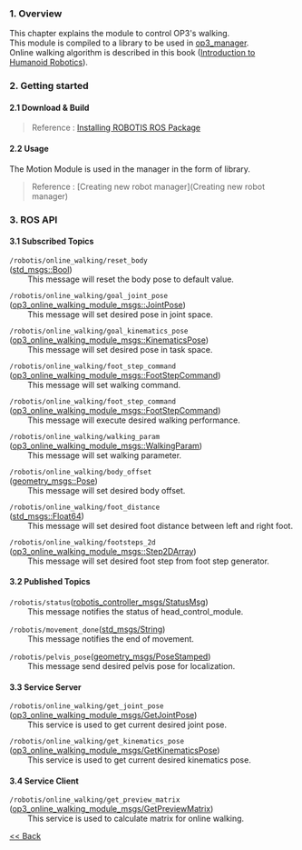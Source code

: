 ### 1. Overview
This chapter explains the module to control OP3's walking.  
This module is compiled to a library to be used in [op3_manager](op3_manager).  
Online walking algorithm is described in this book ([Introduction to Humanoid Robotics](http://www.springer.com/gp/book/9783642545351)).


### 2. Getting started  
#### 2.1 Download & Build
 > Reference : [Installing ROBOTIS ROS Package](OP3-Recovery-of-ROBOTIS-OP3#24-installation-robotis-ros-packages)    

#### 2.2 Usage
The Motion Module is used in the manager in the form of library.  
> Reference : [Creating new robot manager](Creating new robot manager)

### 3. ROS API
#### 3.1 Subscribed Topics
`/robotis/online_walking/reset_body`  
([std_msgs::Bool](http://docs.ros.org/api/std_msgs/html/msg/Bool.html))  
&emsp;&emsp; This message will reset the body pose to default value.  

`/robotis/online_walking/goal_joint_pose`  
([op3_online_walking_module_msgs::JointPose](https://github.com/ROBOTIS-GIT/ROBOTIS-Documents/wiki/op3_JointPose.msg))  
&emsp;&emsp; This message will set desired pose in joint space.  

`/robotis/online_walking/goal_kinematics_pose`  
([op3_online_walking_module_msgs::KinematicsPose](https://github.com/ROBOTIS-GIT/ROBOTIS-Documents/wiki/op3_KinematicsPose.msg))  
&emsp;&emsp; This message will set desired pose in task space.  

`/robotis/online_walking/foot_step_command`  
([op3_online_walking_module_msgs::FootStepCommand](https://github.com/ROBOTIS-GIT/ROBOTIS-Documents/wiki/op3_FootStepCommand.msg))  
&emsp;&emsp; This message will set walking command.  

`/robotis/online_walking/foot_step_command`  
([op3_online_walking_module_msgs::FootStepCommand](https://github.com/ROBOTIS-GIT/ROBOTIS-Documents/wiki/op3_FootStepCommand.msg))  
&emsp;&emsp; This message will execute desired walking performance.  

`/robotis/online_walking/walking_param`  
([op3_online_walking_module_msgs::WalkingParam](https://github.com/ROBOTIS-GIT/ROBOTIS-Documents/wiki/op3_online_WalkingParam.msg))  
&emsp;&emsp; This message will set walking parameter.

`/robotis/online_walking/body_offset`  
([geometry_msgs::Pose](http://docs.ros.org/api/geometry_msgs/html/msg/Pose.html))  
&emsp;&emsp; This message will set desired body offset.

`/robotis/online_walking/foot_distance`  
([std_msgs::Float64](http://docs.ros.org/api/std_msgs/html/msg/Float64.html))  
&emsp;&emsp; This message will set desired foot distance between left and right foot.

`/robotis/online_walking/footsteps_2d`  
([op3_online_walking_module_msgs::Step2DArray](https://github.com/ROBOTIS-GIT/ROBOTIS-Documents/wiki/op3_Step2DArray.msg))  
&emsp;&emsp; This message will set desired foot step from foot step generator.


#### 3.2 Published Topics
`/robotis/status`([robotis_controller_msgs/StatusMsg](StatusMsg.msg))  
&emsp;&emsp; This message notifies the status of head_control_module.  

`/robotis/movement_done`([std_msgs/String](http://docs.ros.org/api/std_msgs/html/msg/String.html))  
&emsp;&emsp; This message notifies the end of movement.  

`/robotis/pelvis_pose`([geometry_msgs/PoseStamped](http://docs.ros.org/api/geometry_msgs/html/msg/PoseStamped.html))  
&emsp;&emsp; This message send desired pelvis pose for localization.  

#### 3.3 Service Server
`/robotis/online_walking/get_joint_pose`  
([op3_online_walking_module_msgs/GetJointPose](https://github.com/ROBOTIS-GIT/ROBOTIS-Documents/wiki/op3_GetJointPose.srv))  
&emsp;&emsp; This service is used to get current desired joint pose.  

`/robotis/online_walking/get_kinematics_pose`  
([op3_online_walking_module_msgs/GetKinematicsPose](https://github.com/ROBOTIS-GIT/ROBOTIS-Documents/wiki/op3_KinematicsPose.msg))  
&emsp;&emsp; This service is used to get current desired kinematics pose.  

#### 3.4 Service Client
`/robotis/online_walking/get_preview_matrix`  
([op3_online_walking_module_msgs/GetPreviewMatrix](https://github.com/ROBOTIS-GIT/ROBOTIS-Documents/wiki/op3_GetPreviewMatrix.srv))  
&emsp;&emsp; This service is used to calculate matrix for online walking.  


[&lt;&lt; Back](ROBOTIS-OP3-Modules)
